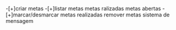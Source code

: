 -[+]criar metas
-[+]listar metas
   metas ralizadas
   metas abertas 
-[+]marcar/desmarcar metas realizadas
remover metas 
sistema de mensagem